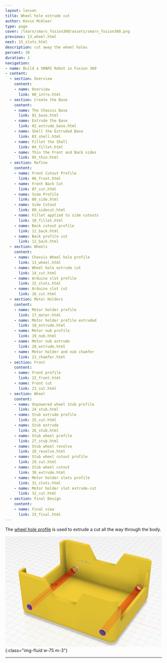 ```yaml
---
layout: lesson
title: Wheel hole extrude cut
author: Kevin McAleer
type: page
cover: /learn/smars_fusion360/assets/smars_fusion360.png
previous: 13_wheel.html
next: 15_slots.html
description: cut away the wheel holes
percent: 30
duration: 1
navigation:
- name: Build a SMARS Robot in Fusion 360
- content:
  - section: Overview
    content:
    - name: Overview
      link: 00_intro.html
  - section: Create the Base
    content:
    - name: The Chassis Base
      link: 01_base.html
    - name: Extrude the Base
      link: 02_extrude_base.html
    - name: Shell the Extruded Base
      link: 03_shell.html
    - name: Fillet the Shell
      link: 04_fillet.html
    - name: Thin the Front and Back sides
      link: 05_thin.html
  - section: Refine
    content:
    - name: Front Cutout Profile
      link: 06_front.html
    - name: Front Back Cut
      link: 07_cut.html
    - name: Side Profile
      link: 08_side.html
    - name: Side Cutout
      link: 09_sidecut.html
    - name: Fillet applied to side cutouts
      link: 10_fillet.html
    - name: Back cutout profile
      link: 11_back.html
    - name: Back profile cut
      link: 12_back.html
  - section: Wheels
    content:
    - name: Chassis Wheel hole profile
      link: 13_wheel.html
    - name: Wheel hole extrude cut
      link: 14_cut.html
    - name: Arduino slot profile
      link: 15_slots.html
    - name: Arduino slot cut
      link: 16_cut.html
  - section: Motor Holders
    content:
    - name: Motor holder profile
      link: 17_motor.html
    - name: Motor holder profile extruded
      link: 18_extrude.html
    - name: Motor nub profile
      link: 19_nub.html
    - name: Motor nub extrude
      link: 20_extrude.html
    - name: Motor holder and nub chamfer
      link: 21_chamfer.html
  - section: Front
    content:
    - name: Front profile
      link: 22_front.html
    - name: Front cut
      link: 23_cut.html
  - section: Wheel
    content:
    - name: Unpowered wheel stub profile
      link: 24_stub.html
    - name: Stub extrude profile
      link: 25_cut.html
    - name: Stub extrude
      link: 26_stub.html
    - name: Stub wheel profile
      link: 27_stub.html
    - name: Stub wheel revolve
      link: 28_revolve.html
    - name: Stub wheel cutout profile
      link: 29_cut.html
    - name: Stub wheel cutout
      link: 30_extrude.html
    - name: Motor holder slots profile
      link: 31_slots.html
    - name: Motor holder slot extrude-cut
      link: 32_cut.html
  - section: Final Design
    content:
    - name: Final view
      link: 33_final.html
---
```



The [wheel hole profile](13_wheel) is used to extrude a cut all the way through the body.

![Chassis Wheel hole profile cut Cad Drawing](assets/chassis_wheel_hole_cut.png){:class="img-fluid w-75 m-3"}

---
